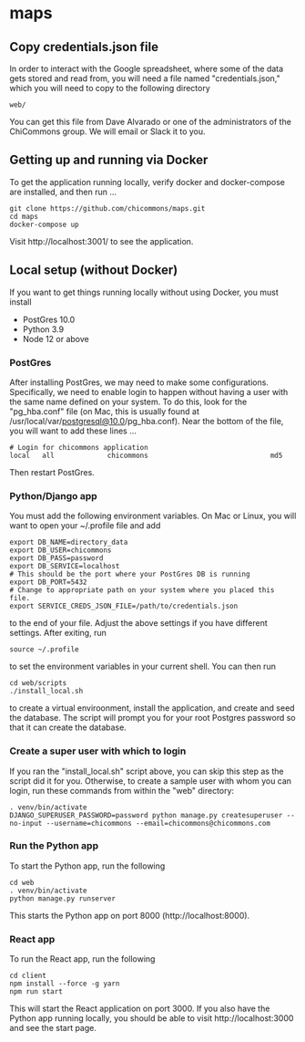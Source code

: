 # maps
      
## Copy credentials.json file

In order to interact with the Google spreadsheet, where some of the data gets stored and read from, you will need a file named "credentials.json," which you will need to copy to the following directory

```
web/
```

You can get this file from Dave Alvarado or one of the administrators of the ChiCommons group.  We will email or Slack it to you.
   
## Getting up and running via Docker 
 
To get the application running locally, verify docker and docker-compose are installed, and then run ...

```
git clone https://github.com/chicommons/maps.git
cd maps
docker-compose up
```

Visit http://localhost:3001/ to see the application.
 
## Local setup (without Docker)

If you want to get things running locally without using Docker, you must install

- PostGres 10.0
- Python 3.9
- Node 12 or above

### PostGres

After installing PostGres, we may need to make some configurations.  Specifically, we need to enable login to happen without having a user with the same name defined on your system.  To do this, look for the "pg_hba.conf" file (on Mac, this is usually found at /usr/local/var/postgresql@10.0/pg_hba.conf).  Near the bottom of the file, you will want to add these lines ...
 
```
# Login for chicommons application
local   all             chicommons                              md5
```

Then restart PostGres.

### Python/Django app 

You must add the following environment variables.  On Mac or Linux, you will want to open your ~/.profile file and add

```
export DB_NAME=directory_data
export DB_USER=chicommons
export DB_PASS=password
export DB_SERVICE=localhost
# This should be the port where your PostGres DB is running
export DB_PORT=5432
# Change to appropriate path on your system where you placed this file.
export SERVICE_CREDS_JSON_FILE=/path/to/credentials.json
```

to the end of your file.  Adjust the above settings if you have different settings.  After exiting, run

```
source ~/.profile
```

to set the environment variables in your current shell.  You can then run

```
cd web/scripts
./install_local.sh
```

to create a virtual enviroonment, install the application, and create and seed the database.  The script will prompt you for your root Postgres password so that it can create the database.

### Create a super user with which to login

If you ran the "install_local.sh" script above, you can skip this step as the script did it for you.  Otherwise, to create a sample user with whom you can login, run these commands from within the "web" directory:

```
. venv/bin/activate
DJANGO_SUPERUSER_PASSWORD=password python manage.py createsuperuser --no-input --username=chicommons --email=chicommons@chicommons.com
```

### Run the Python app

To start the Python app, run the following

```
cd web
. venv/bin/activate
python manage.py runserver
```
 
This starts the Python app on port 8000 (http://localhost:8000).  

### React app

To run the React app, run the following

```
cd client
npm install --force -g yarn
npm run start
```

This will start the React application on port 3000.  If you also have the Python app running locally, you should be able to visit http://localhost:3000 and see the start page.


